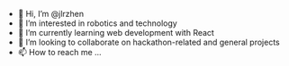 - 👋 Hi, I’m @jlrzhen
- 👀 I’m interested in robotics and technology
- 🌱 I’m currently learning web development with React
- 💞️ I’m looking to collaborate on hackathon-related and general projects
- 📫 How to reach me ...

<!---
jlrzhen/jlrzhen is a ✨ special ✨ repository because its `README.md` (this file) appears on your GitHub profile.
You can click the Preview link to take a look at your changes.
--->
